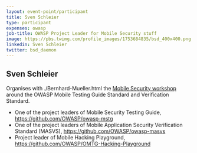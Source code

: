 ```yaml
---
layout: event-point/participant
title: Sven Schleier
type: participant
expenses: owasp
job-title: OWASP Project Leader for Mobile Security stuff
image: https://pbs.twimg.com/profile_images/1753684835/bsd_400x400.png
linkedin: Sven Schleier
twitter: bsd_daemon
---
```


## Sven Schleier

Organises with ./Bernhard-Mueller.html the [Mobile Security workshop](../Workshops/Mobile-Security.html) around the OWASP Mobile Testing Guide Standard and Verification Standard. 

* One of the project leaders of Mobile Security Testing Guide, https://github.com/OWASP/owasp-mstg
* One of the project leaders of Mobile Application Security Verification Standard (MASVS), https://github.com/OWASP/owasp-masvs
* Project leader of Mobile Hacking Playground, https://github.com/OWASP/OMTG-Hacking-Playground
